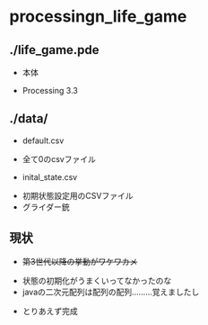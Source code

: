 # processingn_life_game

## ./life_game.pde
* 本体
 - Processing 3.3

## ./data/
* default.csv
 - 全て0のcsvファイル
* inital_state.csv
 - 初期状態設定用のCSVファイル
 - グライダー銃


## 現状
* ~~第3世代以降の挙動がワケワカメ~~
 - 状態の初期化がうまくいってなかったのな
 - javaの二次元配列は配列の配列………覚えましたし
* とりあえず完成
